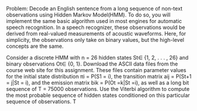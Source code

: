 Problem: Decode an English sentence from a long sequence of non-text observations using Hidden Markov Model(HMM). To
do so, you will implement the same basic algorithm used in most engines for automatic speech recognition.
In a speech recognizer, these observations would be derived from real-valued measurements of acoustic
waveforms. Here, for simplicity, the observations only take on binary values, but the high-level concepts are
the same.

Consider a discrete HMM with n = 26 hidden states St∈ {1, 2, . . . , 26} and binary observations Ot∈ {0, 1}.
Download the ASCII data files from the course web site for this assignment. These files contain parameter
values for the initial state distribution πi = P(S1 = i), the transition matrix aij = P(St+1 = j|St = i), and
the emission matrix bik = P(Ot =k|St =i), as well as a long bit sequence of T = 75000 observations.
Use the Viterbi algorithm to compute the most probable sequence of hidden states conditioned on this
particular sequence of observations. T
